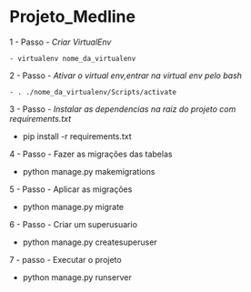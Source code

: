 # Projeto_Medline

1 - Passo - *Criar VirtualEnv*

	- virtualenv nome_da_virtualenv
	
2 - Passo - *Ativar o virtual env,entrar na virtual env pelo bash*

	- . ./nome_da_virtualenv/Scripts/activate

3 - Passo - *Instalar as dependencias na raiz do projeto com requirements.txt*

  - pip install -r requirements.txt

4 - Passo - Fazer as migrações das tabelas

- python manage.py makemigrations

5 - Passo - Aplicar as migrações

- python manage.py migrate

6 - Passo - Criar um superusuario

- python manage.py createsuperuser

7 - passo - Executar o projeto

- python manage.py runserver
